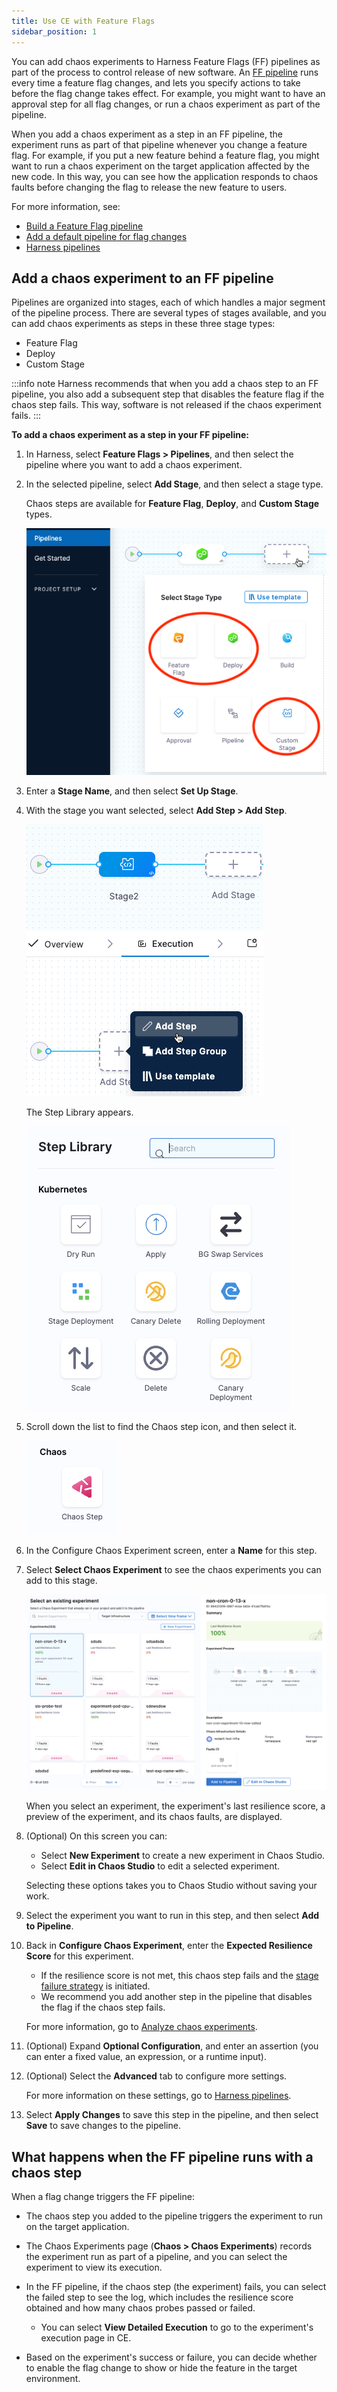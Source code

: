 ```yaml
---
title: Use CE with Feature Flags
sidebar_position: 1
---
```


You can add chaos experiments to Harness Feature Flags (FF) pipelines as part of the process to control release of new software. An [FF pipeline](/docs/feature-flags/ff-build-pipeline/build-feature-flag-pipeline) runs every time a feature flag changes, and lets you specify actions to take before the flag change takes effect. For example, you might want to have an approval step for all flag changes, or run a chaos experiment as part of the pipeline.

When you add a chaos experiment as a step in an FF pipeline, the experiment runs as part of that pipeline whenever you change a feature flag. For example, if you put a new feature behind a feature flag, you might want to run a chaos experiment on the target application affected by the new code. In this way, you can see how the application responds to chaos faults before changing the flag to release the new feature to users.

For more information, see: 
* [Build a Feature Flag pipeline](/docs/feature-flags/ff-build-pipeline/build-feature-flag-pipeline)
* [Add a default pipeline for flag changes](/docs/feature-flags/ff-build-pipeline/default-pipeline-ff)
* [Harness pipelines](/docs/category/pipelines)

## Add a chaos experiment to an FF pipeline

Pipelines are organized into stages, each of which handles a major segment of the pipeline process. There are several types of stages available, and you can add chaos experiments as steps in these three stage types:

* Feature Flag
* Deploy
* Custom Stage

:::info note
Harness recommends that when you add a chaos step to an FF pipeline, you also add a subsequent step that disables the feature flag if the chaos step fails. This way, software is not released if the chaos experiment fails.
:::

**To add a chaos experiment as a step in your FF pipeline:**

1. In Harness, select **Feature Flags > Pipelines**, and then select the pipeline where you want to add a chaos experiment.
1. In the selected pipeline, select **Add Stage**, and then select a stage type.

	Chaos steps are available for **Feature Flag**, **Deploy**, and **Custom Stage** types. 

	![Select a stage screen with Feature Flag, Deploy, and Custom Stage highlighted](./static/pipeline-add-stage.png)

1. Enter a **Stage Name**, and then select **Set Up Stage**.

1. With the stage you want selected, select **Add Step > Add Step**.

	![Add step icon with stage selected](./static/pipeline-add-step.png)

	The Step Library appears.

	![The Step Library showing a few of many available steps](./static/pipeline-step-library.png)

1. Scroll down the list to find the Chaos step icon, and then select it.

	![Chaos step icon](./static/pipeline-chaos-step-icon.png)

1. In the Configure Chaos Experiment screen, enter a **Name** for this step.

1. Select **Select Chaos Experiment** to see the chaos experiments you can add to this stage.

	![Select an existing experiment screen grid of experiments and one experiment selected.](./static/pipeline-select-experiment.png)

	When you select an experiment, the experiment's last resilience score, a preview of the experiment, and its chaos faults, are displayed.

1. (Optional) On this screen you can:
	* Select **New Experiment** to create a new experiment in Chaos Studio. 
	* Select **Edit in Chaos Studio** to edit a selected experiment.

	Selecting these options takes you to Chaos Studio without saving your work.

1. Select the experiment you want to run in this step, and then select **Add to Pipeline**.

1. Back in **Configure Chaos Experiment**, enter the **Expected Resilience Score** for this experiment.

	* If the resilience score is not met, this chaos step fails and the [stage failure strategy](/docs/platform/pipelines/w_pipeline-steps-reference/step-failure-strategy-settings) is initiated.
	* We recommend you add another step in the pipeline that disables the flag if the chaos step fails.

	For more information, go to [Analyze chaos experiments](/docs/chaos-engineering/configure-chaos-experiments/experiments/create-complex-chaos-experiments#analyze-chaos-experiments).

1. (Optional) Expand **Optional Configuration**, and enter an assertion (you can enter a fixed value, an expression, or a runtime input).

1. (Optional) Select the **Advanced** tab to configure more settings.

	For more information on these settings, go to [Harness pipelines](/docs/category/pipelines).

1. Select **Apply Changes** to save this step in the pipeline, and then select **Save** to save changes to the pipeline.

## What happens when the FF pipeline runs with a chaos step

When a flag change triggers the FF pipeline:

* The chaos step you added to the pipeline triggers the experiment to run on the target application.

* The Chaos Experiments page (**Chaos > Chaos Experiments**) records the experiment run as part of a pipeline, and you can select the experiment to view its execution.

* In the FF pipeline, if the chaos step (the experiment) fails, you can select the failed step to see the log, which includes the resilience score obtained and how many chaos probes passed or failed.
	* You can select **View Detailed Execution** to go to the experiment's execution page in CE.

* Based on the experiment's success or failure, you can decide whether to enable the flag change to show or hide the feature in the target environment.







